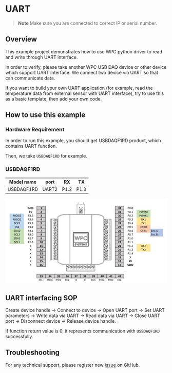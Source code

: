 
# UART
> **Note**
> Make sure you are connected to correct IP or serial number.

## Overview

This example project demonstrates how to use WPC python driver to read and write through UART interface.

In order to verify, please take another WPC USB DAQ device or other device which support UART interface.
We connect two device via UART so that can communicate data.

If you want to build your own UART application (for example, read the temperature data from external sensor with UART interface), try to use this as a basic template, then add your own code.

## How to use this example

### Hardware Requirement

In order to run this example, you should get USBDAQF1RD product, which contains UART function. 

Then, we take `USBDAQF1RD` for example.

### USBDAQF1RD

|   Model name     | port  | RX   | TX   |
| -----------------|:-----:|:----:|:----:|
| USBDAQF1RD   | UART2 | P1.2 | P1.3 |

<img src="https://github.com/WPC-Systems-Ltd/WPC_Python_driver_release/blob/main/Reference/Pinouts/pinout-USBDAQF1RD.JPG" alt="drawing" width="600"/>

## UART interfacing SOP 

Create device handle -> Connect to device -> Open UART port -> Set UART parameters -> Write data via UART -> Read data via UART -> Close UART port -> Disconnect device -> Release device handle.

If function return value is 0, it represents communication with `USBDAQF1RD` successfully.

## Troubleshooting

For any technical support, please register new [issue](https://github.com/WPC-Systems-Ltd/WPC_Python_driver_release/issues) on GitHub.